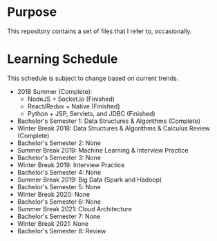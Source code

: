 # Purpose
This repository contains a set of files that I refer to, occasionally.  

# Learning Schedule
This schedule is subject to change based on current trends.
- 2018 Summer (Complete):
    - NodeJS + Socket.io (Finished)
    - React/Redux + Native (Finished)
    - Python + JSP, Servlets, and JDBC (Finished)
- Bachelor's Semester 1: Data Structures & Algorithms (Complete)
- Winter Break 2018: Data Structures & Algorithms & Calculus Review (Complete)
- Bachelor's Semester 2: None
- Summer Break 2019: Machine Learning & Interview Practice
- Bachelor's Semester 3: None
- Winter Break 2019: Interview Practice
- Bachelor's Semester 4: None
- Summer Break 2019: Big Data (Spark and Hadoop)
- Bachelor's Semester 5: None
- Winter Break 2020: None
- Bachelor's Semester 6: None
- Summer Break 2021: Cloud Architecture
- Bachelor's Semester 7: None
- Winter Break 2021: None
- Bachelor's Semester 8: Review

